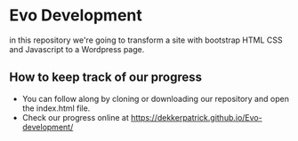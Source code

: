 # Evo Development

in this repository we're going to transform a site with bootstrap HTML CSS and Javascript to a Wordpress page.


## How to keep track of our progress
 
* You can follow along by cloning or downloading our repository and open the index.html file.
* Check our progress online at https://dekkerpatrick.github.io/Evo-development/